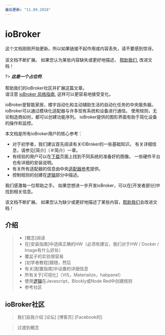```yaml
---
最后更新: "11.09.2018"
---
```


# ioBroker

这个文档刚刚开始更新。所以如果链接不起作用或内容丢失，请不要感到惊讶。
   <br><br>
   该文档不断扩展。 如果您认为某些内容缺失或更好地描述，
   [帮助我们], 改进文档！

?> ***这是一个占位符***.
   <br><br>
   帮助我们的ioBroker社区并扩展这篇文章。  
   请注意 [ioBroker 风格指南](community/styleguidedoc),
   这样可以更容易地接受变化。


ioBroker是智能家居，楼宇自动化和主动辅助生活的自动化任务的中央服务器。 ioBroker可以通过模块化适配器与许多现有系统和设备进行通信。 使用规则，无论制造商如何，都可以创建功能序列。 ioBroker提供的图形界面有助于简化设备的操作和监控。

本文档是所有ioBroker用户的核心参考：

* 对于初学者，我们建议首先阅读有关IOBroker的一些基础知识。 有关详细信息，请参见[简介]（＃简介）一章。
* 有经验的用户可以在[下载]页面上找到不同系统的准备好的图像。 一些硬件平台也有详细的安装说明。
* 有关所有适配器的信息由中央[适配器参考]提供。
* 控制规则的创建在[逻辑]部分中描述。

我们感激每一位帮助之手。 如果您想进一步开发ioBroker，可以在[开发者部分]中找到相关信息。

该文档不断扩展。 如果您认为缺少或更好地描述了某些内容，[帮助我们]会改进文档！

## 介绍

>  -  [概念]阅读
>  - 在[安装指南]中选择正确的HW（必须有建议，我们对于HW / Docker / Image有什么好处）
>  - 覆盆子的实验很容易
>  -  [初学者教程]跟随，然后
>  - 有关[配置指南]中设置的详细信息
>  - 所有关于[可视化]（VIS，Materialize，habpanel）
>  - 使用[逻辑]在Javascript，Blockly或Node Red中创建规则
>  - 参考社区

## ioBroker社区

> 我们自我介绍 
[论坛]
[博客页]
[Facebook的]

> 过渡到概念

[下载]: install/images
[适配器参考]: adapterref/adapterliste
[逻辑]: logic/README
[开发者区域]: dev/README
[帮助我们]: community/doc
